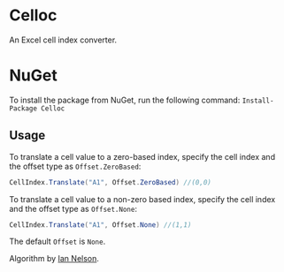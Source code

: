 # Celloc
An Excel cell index converter.

# NuGet
To install the package from NuGet, run the following command:
`Install-Package Celloc`

## Usage
To translate a cell value to a zero-based index, specify the cell index and the offset type as `Offset.ZeroBased`:

```C#
CellIndex.Translate("A1", Offset.ZeroBased) //(0,0)
```

To translate a cell value to a non-zero based index, specify the cell index and the offset type as `Offset.None`: 

```c#
CellIndex.Translate("A1", Offset.None) //(1,1)
```

The default `Offset` is `None`.

Algorithm by [Ian Nelson](https://stackoverflow.com/a/667902/31770).
